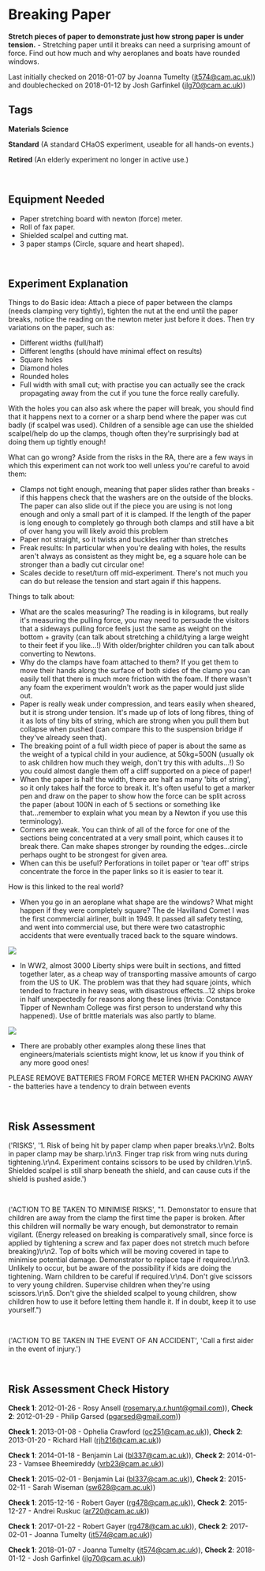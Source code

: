 # Breaking Paper

**Stretch pieces of paper to demonstrate just how strong paper is under tension.** - Stretching paper until it breaks can need a surprising amount of force. Find out how much and why aeroplanes and boats have rounded windows. 

Last initially checked on 2018-01-07 by Joanna Tumelty (jt574@cam.ac.uk)) and doublechecked on 2018-01-12 by Josh Garfinkel (jlg70@cam.ac.uk))

## Tags
<!--- Start Tags (DO NOT REMOVE THIS COMMENT) --->

**Materials Science**

**Standard** (A standard CHaOS experiment, useable for all hands-on events.)

**Retired** (An elderly experiment no longer in active use.)
<!--- End Tags (DO NOT REMOVE THIS COMMENT) --->

<br/>

## Equipment Needed 
- Paper stretching board with newton (force) meter.
- Roll of fax paper.
- Shielded scalpel and cutting mat.
- 3 paper stamps (Circle, square and heart shaped).

<br/>

## Experiment Explanation 

Things to do
Basic idea: Attach a piece of paper between the clamps (needs clamping very tightly), tighten the nut at the end until the paper breaks, notice the reading on the newton meter just before it does. Then try variations on the paper, such as:

 * Different widths (full/half)
 * Different lengths (should have minimal effect on results)
 * Square holes
 * Diamond holes
 * Rounded holes
 * Full width with small cut; with practise you can actually see the crack propagating away from the cut if you tune the force really carefully.

With the holes you can also ask where the paper will break, you should find that it happens next to a corner or a sharp bend where the paper was cut badly (if scalpel was used). Children of a sensible age can use the shielded scalpel/help do up the clamps, though often they're surprisingly bad at doing them up tightly enough!


What can go wrong?
Aside from the risks in the RA, there are a few ways in which this experiment can not work too well unless you're careful to avoid them:

 * Clamps not tight enough, meaning that paper slides rather than breaks - if this happens check that the washers are on the outside of the blocks. The paper can also slide out if the piece you are using is not long enough and only a small part of it is clamped. If the length of the paper is long enough to completely go through both clamps and still have a bit of over hang you will likely avoid this problem
 * Paper not straight, so it twists and buckles rather than stretches
 * Freak results: In particular when you're dealing with holes, the results aren't always as consistent as they might be, eg a square hole can be stronger than a badly cut circular one!
 * Scales decide to reset/turn off mid-experiment. There's not much you can do but release the tension and start again if this happens.

Things to talk about:

 * What are the scales measuring? The reading is in kilograms, but really it's measuring the pulling force, you may need to persuade the visitors that a sideways pulling force feels just the same as weight on the bottom + gravity (can talk about stretching a child/tying a large weight to their feet if you like...!) With older/brighter children you can talk about converting to Newtons.
 * Why do the clamps have foam attached to them? If you get them to move their hands along the surface of both sides of the clamp you can easily tell that there is much more friction with the foam. If there wasn't any foam the experiment wouldn't work as the paper would just slide out.
 * Paper is really weak under compression, and tears easily when sheared, but it is strong under tension. It's made up of lots of long fibres, thing of it as lots of tiny bits of string, which are strong when you pull them but collapse when pushed (can compare this to the suspension bridge if they've already seen that).
 * The breaking point of a full width piece of paper is about the same as the weight of a typical child in your audience, at 50kg=500N (usually ok to ask children how much they weigh, don't try this with adults...!) So you could almost dangle them off a cliff supported on a piece of paper!
 * When the paper is half the width, there are half as many 'bits of string', so it only takes half the force to break it. It's often useful to get a marker pen and draw on the paper to show how the force can be split across the paper (about 100N in each of 5 sections or something like that...remember to explain what you mean by a Newton if you use this terminology).
 * Corners are weak. You can think of all of the force for one of the sections being concentrated at a very small point, which causes it to break there. Can make shapes stronger by rounding the edges...circle perhaps ought to be strongest for given area.
 * When can this be useful? Perforations in toilet paper or 'tear off' strips concentrate the force in the paper links so it is easier to tear it.

How is this linked to the real world?

 * When you go in an aeroplane what shape are the windows? What might happen if they were completely square? The de Havilland Comet I was the first commercial airliner, built in 1949. It passed all safety testing, and went into commercial use, but there were two catastrophic accidents that were eventually traced back to the square windows.

![](http://www.srcf.ucam.org/chaos/sites/default/files/20080606221525334_1.jpg)

 * In WW2, almost 3000 Liberty ships were built in sections, and fitted together later, as a cheap way of transporting massive amounts of cargo from the US to UK. The problem was that they had square joints, which tended to fracture in heavy seas, with disastrous effects...12 ships broke in half unexpectedly for reasons along these lines (trivia: Constance Tipper of Newnham College was first person to understand why this happened). Use of brittle materials was also partly to blame.

![](http://www.srcf.ucam.org/chaos/sites/default/files/20080606221525334_2.jpg)

* There are probably other examples along these lines that engineers/materials scientists might know, let us know if you think of any more good ones!

PLEASE REMOVE BATTERIES FROM FORCE METER WHEN PACKING AWAY - the batteries have a tendency to drain between events

<br/>

## Risk Assessment

('RISKS', '1. Risk of being hit by paper clamp when paper breaks.\r\n2. Bolts in paper clamp may be sharp.\r\n3. Finger trap risk from wing nuts during tightening.\r\n4. Experiment contains scissors to be used by children.\r\n5. Shielded scalpel is still sharp beneath the shield, and can cause cuts if the shield is pushed aside.')

<br/>

('ACTION TO BE TAKEN TO MINIMISE RISKS', "1. Demonstator to ensure that children are away from the clamp the first time the paper is broken. After this children will normally be wary enough, but demonstrator to remain vigilant. (Energy released on breaking is comparatively small, since force is applied by tightening a screw and fax paper does not stretch much before breaking)\r\n2. Top of bolts which will be moving covered in tape to minimise potential damage. Demonstrator to replace tape if required.\r\n3. Unlikely to occur, but be aware of the possibility if kids are doing the tightening. Warn children to be careful if required.\r\n4. Don't give scissors to very young children. Supervise children when they're using scissors.\r\n5. Don't give the shielded scalpel to young children, show children how to use it before letting them handle it. If in doubt, keep it to use yourself.")

<br/>

('ACTION TO BE TAKEN IN THE EVENT OF AN ACCIDENT', 'Call a first aider in the event of injury.')

<br/>

## Risk Assessment Check History 

**Check 1**: 2012-01-26 - Rosy Ansell (rosemary.a.r.hunt@gmail.com)), **Check 2**: 2012-01-29 - Philip Garsed (pgarsed@gmail.com))

**Check 1**: 2013-01-08 - Ophelia Crawford (oc251@cam.ac.uk)), **Check 2**: 2013-01-20 - Richard Hall (rjh216@cam.ac.uk))

**Check 1**: 2014-01-18 - Benjamin Lai (bl337@cam.ac.uk)), **Check 2**: 2014-01-23 - Vamsee Bheemireddy (vrb23@cam.ac.uk))

**Check 1**: 2015-02-01 - Benjamin Lai (bl337@cam.ac.uk)), **Check 2**: 2015-02-11 - Sarah Wiseman (sw628@cam.ac.uk))

**Check 1**: 2015-12-16 - Robert Gayer (rg478@cam.ac.uk)), **Check 2**: 2015-12-27 - Andrei Ruskuc (ar720@cam.ac.uk))

**Check 1**: 2017-01-22 - Robert Gayer (rg478@cam.ac.uk)), **Check 2**: 2017-02-01 - Joanna Tumelty (jt574@cam.ac.uk))

**Check 1**: 2018-01-07 - Joanna Tumelty (jt574@cam.ac.uk)), **Check 2**: 2018-01-12 - Josh Garfinkel (jlg70@cam.ac.uk))